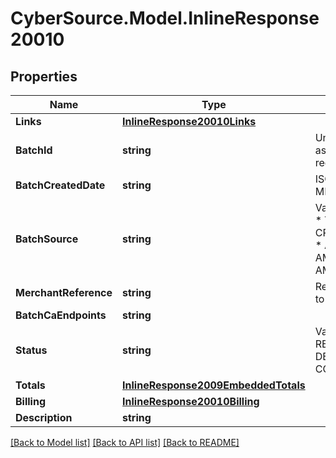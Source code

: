 # CyberSource.Model.InlineResponse20010
## Properties

Name | Type | Description | Notes
------------ | ------------- | ------------- | -------------
**Links** | [**InlineResponse20010Links**](InlineResponse20010Links.md) |  | [optional] 
**BatchId** | **string** | Unique identification number assigned to the submitted request. | [optional] 
**BatchCreatedDate** | **string** | ISO-8601 format: yyyy-MM-ddTHH:mm:ssZ | [optional] 
**BatchSource** | **string** | Valid Values:   * SCHEDULER   * TOKEN_API   * CREDIT_CARD_FILE_UPLOAD   * AMEX_REGSITRY   * AMEX_REGISTRY_API   * AMEX_MAINTENANCE  | [optional] 
**MerchantReference** | **string** | Reference used by merchant to identify batch. | [optional] 
**BatchCaEndpoints** | **string** |  | [optional] 
**Status** | **string** | Valid Values:   * REJECTED   * RECEIVED   * VALIDATED   * DECLINED   * PROCESSING   * COMPLETED  | [optional] 
**Totals** | [**InlineResponse2009EmbeddedTotals**](InlineResponse2009EmbeddedTotals.md) |  | [optional] 
**Billing** | [**InlineResponse20010Billing**](InlineResponse20010Billing.md) |  | [optional] 
**Description** | **string** |  | [optional] 

[[Back to Model list]](../README.md#documentation-for-models) [[Back to API list]](../README.md#documentation-for-api-endpoints) [[Back to README]](../README.md)

